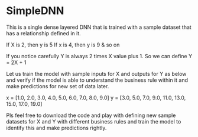 # SimpleDNN

This is a single dense layered DNN that is trained with a sample dataset that has a relationship defined in it.

If X is 2, then y is 5
If x is 4, then y is 9 & so on

If you notice carefully Y is always 2 times X value plus 1. So we can define Y = 2X + 1

Let us train the model with sample inputs for X and outputs for Y as below and verify if the  model is able to understand the business rule within it and make predictions for new set of data later.

x = [1.0, 2.0, 3.0, 4.0, 5.0, 6.0, 7.0, 8.0, 9.0]
y = [3.0, 5.0, 7.0, 9.0, 11.0, 13.0, 15.0, 17.0, 19.0]

Pls feel free to download the code and play with defining new sample datasets for X and Y with different business rules and train the model to identify this and make predictions rightly.
